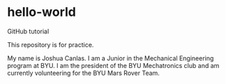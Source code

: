 # hello-world
GitHub tutorial

This repository is for practice.

My name is Joshua Canlas. I am a Junior in the Mechanical Engineering program at BYU. I am the president of the BYU Mechatronics club and am currently volunteering for the BYU Mars Rover Team.
